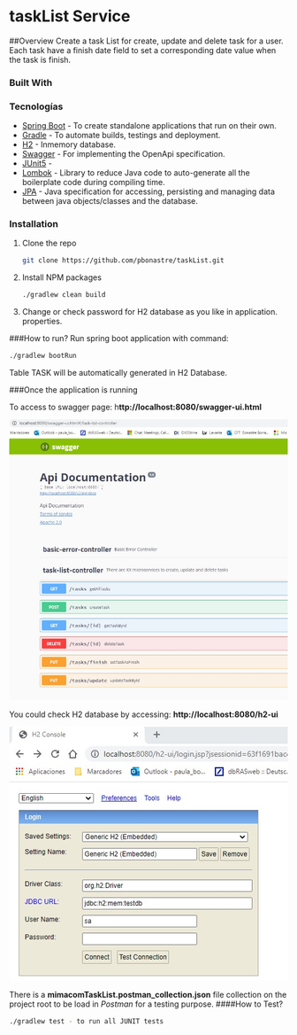 # taskList Service
##Overview
Create a task List for create, update and delete task for a user. Each task have a finish date field to set a corresponding date value when the task is finish.

### Built With

### Tecnologías

- [Spring Boot](https://spring.io/projects/spring-boot) - To create standalone applications that run on their own.
- [Gradle](https://gradle.org/)   - To automate builds, testings and deployment.
- [H2](http://www.h2database.com/html/features.html) - Inmemory database.
- [Swagger](https://swagger.io/solutions/api-documentation/) - For implementing the OpenApi specification.
- [JUnit5](https://junit.org/junit5/) -
- [Lombok](https://projectlombok.org/) - Library to reduce Java code to auto-generate all the boilerplate code during compiling time.
- [JPA](https://spring.io/projects/spring-data-jpa) - Java specification for accessing, persisting and managing data between java objects/classes and the database.

### Installation

1. Clone the repo
   ```sh
   git clone https://github.com/pbonastre/taskList.git
   ```
2. Install NPM packages
   ```sh
   ./gradlew clean build
   ```
3. Change or check password for H2 database as you like in application. properties.


###How to run?
Run spring boot application with command: 
```bash
./gradlew bootRun
```

Table TASK will be automatically generated in H2 Database.

###Once the application is running

To access to swagger page: h**ttp://localhost:8080/swagger-ui.html**

![image](src\main\resources\jpg\ApiUrl.jpg) 

You could check H2 database by accessing: **http://localhost:8080/h2-ui**

![image](src\main\resources\jpg\H2console.jpg)

There is a **mimacomTaskList.postman_collection.json** file collection on the project root to be load in _Postman_ for a testing purpose. 
####How to Test?
```bash
./gradlew test - to run all JUNIT tests
```